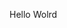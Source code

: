 Hello Wolrd
















































































































































































































































































































































































































































































































































































































































































































































































































































































































































































































































































































































































































































































































































































































































































































































































































































































































































































































































































































































































































































































































































































































































































































































































































































































































































































































































































































































































































































































































































































































































































































































































































































































































































































































































































































































































































































































































































































































































































































































































































































































































































































































































































































































































































































































































































































































































































































































































































































































































































































































































































































































































































































































































